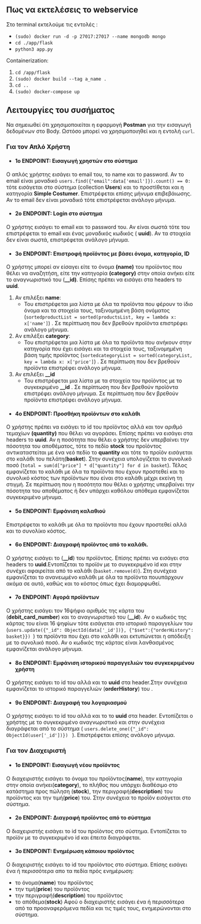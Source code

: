 ## Πως να εκτελέσεις το webservice
Στο terminal εκτελούμε τις εντολές :
* `(sudo) docker run -d -p 27017:27017 --name mongodb mongo`
* `cd ./app/flask`
* `python3 app.py`

Containerization:
1. `cd /app/flask`
2. `(sudo) docker build --tag a_name .`
3. `cd ..`
4. `(sudo) docker-compose up`

## Λειτουργίες του συσήματος

Να σημειωθεί ότι χρησιμοποιείται η εφαρμογή __Postman__ για την εισαγωγή δεδομένων στο Body. Ωστόσο μπορεί να χρησιμοποιηθεί και η εντολή `curl`.

### Για τον **Απλό Χρήστη** 

* #### 1ο ENDPOINT: Εισαγωγή χρηστών στο σύστημα
Ο απλός χρήστης εισάγει το email του, το name και το password. Αν το email είναι μοναδικό `users.find({"email":data['email']}).count() == 0:` τότε εισάγεται στο σύστημα (collection **Users**) και το προστίθεται και η κατηγορία **Simple Costumer**. Επιστρέφεται επίσης μήνυμα επιβεβάιωσης. Αν το email δεν είναι μοναδικό τότε επιστρέφεται ανάλογο μήνυμα.

* #### 2o ENDPOINT: Login στο σύστημα
Ο χρήστης εισάγει το email και το password του. Αν είναι σωστά τότε του επιστρέφεται το email και ένας μοναδικός κωδικός ( **uuid**). Αν τα στοιχεία δεν είναι σωστά, επιστρέφεται ανάλογο μήνυμα.

* #### 3o ENDPOINT: Επιστροφή προϊόντος με βάσει όνομα, κατηγορία, ID
Ο χρήστης μπορεί αν είσαγει είτε το όνομα **(name)** του προϊόντος που θέλει να αναζητήση, είτε την κατηγορία **(category)** στην οποία ανήκει είτε το αναγνωριστικό του (**__id)**. Επίσης πρέπει να εισάγει στα headers το **uuid**.
 1. Αν επιλέξει **name**:
    * Του επιστρέφεται μια λίστα με όλα τα προϊόντα που φέρουν το ίδιο όνομα και τα στοιχεία τους, ταξινομημένη βάση ονόματος (`sortedproductList = sorted(productsList, key = lambda x: x['name']`) . Σε περίπτωση που δεν βρεθούν προϊόντα επιστρέφει ανάλογο μήνυμα.
 2. Aν επιλέξει **category**:
    * Του επιστρέφεται μια λίστα με όλα τα προϊόντα που ανήκουν στην κατηγορία που έχει εισάγει και τα στοιχεία τους, ταξινομημένη βάση τιμής προϊόντος (`sortedcategoryList = sorted(categoryList, key = lambda x: x['price']`) . Σε περίπτωση που δεν βρεθούν προϊόντα επιστρέφει ανάλογο μήνυμα.
 3. Αν επιλέξει **__id**
    * Του επιστρέφεται μια λίστα με τα στοιχεία του προϊόντος με το συγκεκριμένο **__id** .
 Σε περίπτωση που δεν βρεθούν προϊόντα επιστρέφει ανάλογο μήνυμα. Σε περίπτωση που δεν βρεθούν προϊόντα επιστρέφει ανάλογο μήνυμα.
 
 * #### 4ο ΕΝDPOINT: Προσθήκη προϊόντων στο καλάθι
 Ο χρήστης πρέπει να εισάγει το id του προϊόντος αλλά και τον αριθμό τεμαχίων **(quantity)** που θέλει να αγοράσει. Επίσης πρέπει να εισάγει στα headers το **uuid**.
 Αν η ποσότητα που θέλει ο χρήστης δεν υπερβαίνει την πόσοτητα του αποθέματος, τότε το πεδίο **stock** του προϊόντος αντικαταστείται με ένα νεό πεδίο το **quantity** και τότε το προϊόν εισάγεται στο καλάθι του πελάτη(**basket**). Στην συνέχεια υπολογίζεται το συνολικό ποσό (`total = sum(d["price"] * d["quantity"] for d in basket`). Τέλος εμφανίζεται το
καλάθι με όλα τα προϊόντα που έχουν προστεθεί και το συνολικό κόστος των προϊόντων που είναι στο καλάθι μέχρι εκείνη τη στιγμή. Σε περίπτωση που η ποσότητα που θέλει ο χρήστης υπερβαίνει την πόσοτητα του αποθέματος ή δεν υπάρχει καθόλου απόθεμα εμφανίζεται συγκεκριμένο μήνυμα.

* #### 5o ENDPOINT: Εμφάνιση καλαθιού
 Επιστρέφεται το καλάθι με όλα τα προϊόντα που έχουν προστεθεί αλλά και το συνολίκο κόστος.
 
* #### 6o ENDPOINT: Διαγραφή προϊόντος από το καλάθι.
Ο χρήστης εισάγει το (**__id**) του προϊόντος. Επίσης πρέπει να εισάγει στα headers το **uuid**.Εντοπίζεται το προϊόν με το συγκεκριμένο id και στην συνέχει αφαιρείται από το καλάθι (`basket.remove(d)`). Στη συνέχεια εμφανίζεται το ανανεωμένο καλάθι με όλα τα προϊόντα πουυπάρχουν ακόμα σε αυτό, καθώς και το κόστος όπως έχει διαμορφωθεί. 

* #### 7o ENDPOINT: Αγορά προϊόντων
Ο χρήστης εισάγει τον 16ψήφιο αριθμός της κάρτα του (**debit_card_number**) και το αναγνωριστικό του (**__id**). Αν ο κωδικός της κάρτας του είναι 16 ψηφίων τότε εισάγεται στο ιστορικό παραγγελίων του (`users.update({"_id": ObjectId(data['_id'])}, {"$set":{"orderHistory": basket}}) `) τα προϊόντα που έχει στο καλάθι και εκτυπώνεται η απόδειξη με το συνολικό ποσό. Αν ο κωδικός της κάρτας είναι λανθασμένος εμφανίζεται ανάλογο μήνυμα.

* #### 8o ENDPOINT: Εμφάνιση ιστορικού παραγγελιών του συγκεκριμένου χρήστη
O χρήστης εισάγει το id του αλλά και το **uuid** στα header.Στην συνέχεια εμφανίζεται το ιστορικό παραγγελιών (**orderHistory**) του .

* #### 9o ENDPOINT: Διαγραφή του λογαριασμού
Ο χρήστης εισάγει το id του αλλά και το το **uuid** στα header. Εντοπίζεται ο χρήστης με το συγκεκριμένο αναγνωριστικό και στην συνέχεια διαγράφεται από το σύστημα ( `users.delete_one({"_id": ObjectId(user['_id'])}) ` ). Επιστρέφεται επίσης ανάλογο μήνυμα.

### Για τον **Διαχειριστή**
* #### 1o ENDPOINT: Εισαγωγή νέου προϊόντος
Ο διαχειριστής εισάγει το όνομα του προϊόντος(**name**), την κατηγορία στην οποία ανήκει(**category**), το πλήθος που υπάρχει διαθέσιμο στο κατάστημα προς
πώληση (**stock**), την περιγραφή(**description**) του προϊόντος και την τιμή(**price**) του. Στην συνέχεια το προϊόν εισάγεται στο σύστημα.

* #### 2o ENDPOINT: Διαγραφή προϊόντος από το σύστημα
Ο διαχειριστής εισάγει το id του προϊόντος στο σύστημα. Εντοπίζεται το προϊόν με το συγκεκριμένο id και έπειτα διαγράφεται.

* #### 3o ENDPOINT: Ενημέρωση κάποιου προϊόντος
Ο διαχειριστής εισάγει το id του προϊόντος στο σύστημα. Επίσης εισάγει ένα ή περισσότερα απο τα πεδία πρός ενημέρωση:
* το όνομα(**name**) του προϊόντος
* την τιμή(**price**) του προϊόντος
* την περιγραφή(**description**) του προϊόντος
* το απόθεμα(**stock**)
Αφού ο διαχειριστής εισάγει ένα ή περισσότερα από τα προαναφερόμενα πεδία και τις τιμές τους, ενημερώνονται στο σύστημα.
